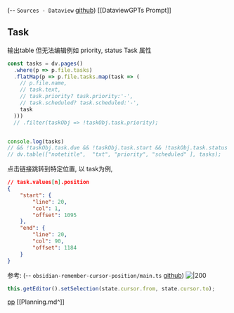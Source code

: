 (-- `Sources - Dataview` [github](https://blacksmithgu.github.io/obsidian-dataview/reference/sources/#folders)) 
[[DataviewGPTs Prompt]]



## Task

输出table 但无法编辑例如 priority, status  Task 属性
```javascript |dataviewjs
const tasks = dv.pages()
  .where(p => p.file.tasks)
  .flatMap(p => p.file.tasks.map(task => (
    // p.file.name,
    // task.text,
    // task.priority? task.priority:'-',
    // task.scheduled? task.scheduled:'-',
    task
  )))
  // .filter(taskObj => !taskObj.task.priority);


console.log(tasks)
// && !taskObj.task.due && !taskObj.task.start && !taskObj.task.status
// dv.table(["notetitle",  "txt", "priority", "scheduled" ], tasks);

```


点击链接跳转到特定位置, 以 task为例, 

```json
// task.values[n].position
{
    "start": {
        "line": 20,
        "col": 1,
        "offset": 1095
    },
    "end": {
        "line": 20,
        "col": 90,
        "offset": 1184
    }
}
```

参考: (-- `obsidian-remember-cursor-position/main.ts` [github](https://github.com/dy-sh/obsidian-remember-cursor-position/blob/a9a2179066c86b9617fe82b46f38d2a101b1ba3a/main.ts#L255C5-L255C11))
![|200](https://opengraph.githubassets.com/db89f90bc6f6020cbee4a8d92682d81c12815dd4370aa5465ad53f90ead0fd18/dy-sh/obsidian-remember-cursor-position)
```javascript
this.getEditor().setSelection(state.cursor.from, state.cursor.to);
```
[pp](Papers%20Tasks.md#研究计划)
[[Planning.md^]]